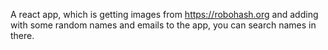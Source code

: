 A react app, which is getting images from https://robohash.org and adding with some random names and emails to the app, you can search names in there.

